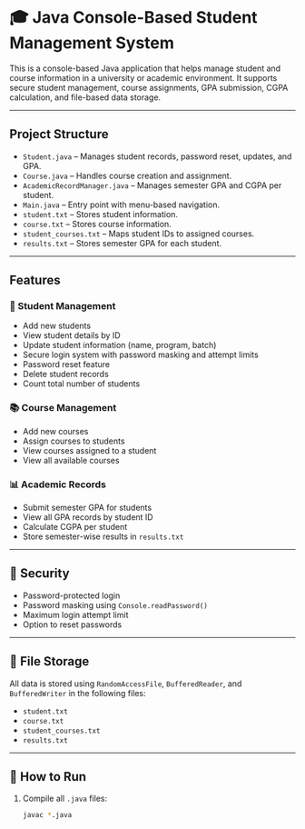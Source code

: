 # 🎓 Java Console-Based Student Management System

This is a console-based Java application that helps manage student and course information in a university or academic environment. It supports secure student management, course assignments, GPA submission, CGPA calculation, and file-based data storage.

---

##  Project Structure

- `Student.java` – Manages student records, password reset, updates, and GPA.
- `Course.java` – Handles course creation and assignment.
- `AcademicRecordManager.java` – Manages semester GPA and CGPA per student.
- `Main.java` – Entry point with menu-based navigation.
- `student.txt` – Stores student information.
- `course.txt` – Stores course information.
- `student_courses.txt` – Maps student IDs to assigned courses.
- `results.txt` – Stores semester GPA for each student.

---

##  Features

### 👤 Student Management
- Add new students
- View student details by ID
- Update student information (name, program, batch)
- Secure login system with password masking and attempt limits
- Password reset feature
- Delete student records
- Count total number of students

### 📚 Course Management
- Add new courses
- Assign courses to students
- View courses assigned to a student
- View all available courses

### 📊 Academic Records
- Submit semester GPA for students
- View all GPA records by student ID
- Calculate CGPA per student
- Store semester-wise results in `results.txt`

---

## 🔐 Security
- Password-protected login
- Password masking using `Console.readPassword()`
- Maximum login attempt limit
- Option to reset passwords

---

## 💾 File Storage
All data is stored using `RandomAccessFile`, `BufferedReader`, and `BufferedWriter` in the following files:
- `student.txt`
- `course.txt`
- `student_courses.txt`
- `results.txt`

---

## 🚀 How to Run

1. Compile all `.java` files:
   ```bash
   javac *.java
